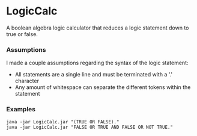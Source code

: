# LogicCalc
A boolean algebra logic calculator that reduces a logic statement down to true or false.

### Assumptions
I made a couple assumptions regarding the syntax of the logic statement:
* All statements are a single line and must be terminated with a '.' character
* Any amount of whitespace can separate the different tokens within the statement 
### Examples
	java -jar LogicCalc.jar "(TRUE OR FALSE)."
	java -jar LogicCalc.jar "FALSE OR TRUE AND FALSE OR NOT TRUE."
